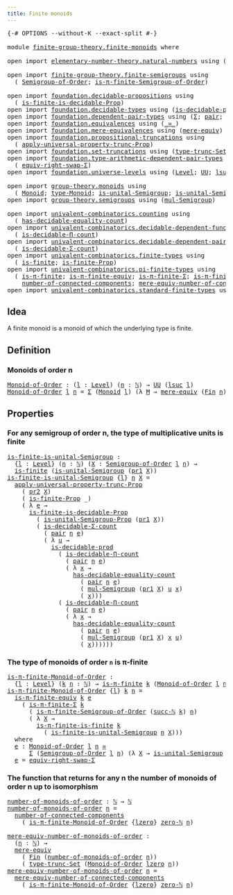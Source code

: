 ```yaml
---
title: Finite monoids
---
```


<pre class="Agda"><a id="40" class="Symbol">{-#</a> <a id="44" class="Keyword">OPTIONS</a> <a id="52" class="Pragma">--without-K</a> <a id="64" class="Pragma">--exact-split</a> <a id="78" class="Symbol">#-}</a>

<a id="83" class="Keyword">module</a> <a id="90" href="finite-group-theory.finite-monoids.html" class="Module">finite-group-theory.finite-monoids</a> <a id="125" class="Keyword">where</a>

<a id="132" class="Keyword">open</a> <a id="137" class="Keyword">import</a> <a id="144" href="elementary-number-theory.natural-numbers.html" class="Module">elementary-number-theory.natural-numbers</a> <a id="185" class="Keyword">using</a> <a id="191" class="Symbol">(</a><a id="192" href="elementary-number-theory.natural-numbers.html#1548" class="Datatype">ℕ</a><a id="193" class="Symbol">;</a> <a id="195" href="elementary-number-theory.natural-numbers.html#1582" class="InductiveConstructor">succ-ℕ</a><a id="201" class="Symbol">;</a> <a id="203" href="elementary-number-theory.natural-numbers.html#1569" class="InductiveConstructor">zero-ℕ</a><a id="209" class="Symbol">)</a>

<a id="212" class="Keyword">open</a> <a id="217" class="Keyword">import</a> <a id="224" href="finite-group-theory.finite-semigroups.html" class="Module">finite-group-theory.finite-semigroups</a> <a id="262" class="Keyword">using</a>
  <a id="270" class="Symbol">(</a> <a id="272" href="finite-group-theory.finite-semigroups.html#2830" class="Function">Semigroup-of-Order</a><a id="290" class="Symbol">;</a> <a id="292" href="finite-group-theory.finite-semigroups.html#3901" class="Function">is-π-finite-Semigroup-of-Order</a><a id="322" class="Symbol">)</a>

<a id="325" class="Keyword">open</a> <a id="330" class="Keyword">import</a> <a id="337" href="foundation.decidable-propositions.html" class="Module">foundation.decidable-propositions</a> <a id="371" class="Keyword">using</a>
  <a id="379" class="Symbol">(</a> <a id="381" href="foundation.decidable-propositions.html#8941" class="Function">is-finite-is-decidable-Prop</a><a id="408" class="Symbol">)</a>
<a id="410" class="Keyword">open</a> <a id="415" class="Keyword">import</a> <a id="422" href="foundation.decidable-types.html" class="Module">foundation.decidable-types</a> <a id="449" class="Keyword">using</a> <a id="455" class="Symbol">(</a><a id="456" href="foundation.decidable-types.html#3314" class="Function">is-decidable-prod</a><a id="473" class="Symbol">)</a>
<a id="475" class="Keyword">open</a> <a id="480" class="Keyword">import</a> <a id="487" href="foundation.dependent-pair-types.html" class="Module">foundation.dependent-pair-types</a> <a id="519" class="Keyword">using</a> <a id="525" class="Symbol">(</a><a id="526" href="foundation-core.dependent-pair-types.html#515" class="Record">Σ</a><a id="527" class="Symbol">;</a> <a id="529" href="foundation-core.dependent-pair-types.html#588" class="InductiveConstructor">pair</a><a id="533" class="Symbol">;</a> <a id="535" href="foundation-core.dependent-pair-types.html#605" class="Field">pr1</a><a id="538" class="Symbol">;</a> <a id="540" href="foundation-core.dependent-pair-types.html#617" class="Field">pr2</a><a id="543" class="Symbol">)</a>
<a id="545" class="Keyword">open</a> <a id="550" class="Keyword">import</a> <a id="557" href="foundation.equivalences.html" class="Module">foundation.equivalences</a> <a id="581" class="Keyword">using</a> <a id="587" class="Symbol">(</a><a id="588" href="foundation-core.equivalences.html#1621" class="Function Operator">_≃_</a><a id="591" class="Symbol">)</a>
<a id="593" class="Keyword">open</a> <a id="598" class="Keyword">import</a> <a id="605" href="foundation.mere-equivalences.html" class="Module">foundation.mere-equivalences</a> <a id="634" class="Keyword">using</a> <a id="640" class="Symbol">(</a><a id="641" href="foundation.mere-equivalences.html#1415" class="Function">mere-equiv</a><a id="651" class="Symbol">)</a>
<a id="653" class="Keyword">open</a> <a id="658" class="Keyword">import</a> <a id="665" href="foundation.propositional-truncations.html" class="Module">foundation.propositional-truncations</a> <a id="702" class="Keyword">using</a>
  <a id="710" class="Symbol">(</a> <a id="712" href="foundation.propositional-truncations.html#5775" class="Function">apply-universal-property-trunc-Prop</a><a id="747" class="Symbol">)</a>
<a id="749" class="Keyword">open</a> <a id="754" class="Keyword">import</a> <a id="761" href="foundation.set-truncations.html" class="Module">foundation.set-truncations</a> <a id="788" class="Keyword">using</a> <a id="794" class="Symbol">(</a><a id="795" href="foundation.set-truncations.html#4010" class="Function">type-trunc-Set</a><a id="809" class="Symbol">)</a>
<a id="811" class="Keyword">open</a> <a id="816" class="Keyword">import</a> <a id="823" href="foundation.type-arithmetic-dependent-pair-types.html" class="Module">foundation.type-arithmetic-dependent-pair-types</a> <a id="871" class="Keyword">using</a>
  <a id="879" class="Symbol">(</a> <a id="881" href="foundation-core.type-arithmetic-dependent-pair-types.html#11376" class="Function">equiv-right-swap-Σ</a><a id="899" class="Symbol">)</a>
<a id="901" class="Keyword">open</a> <a id="906" class="Keyword">import</a> <a id="913" href="foundation.universe-levels.html" class="Module">foundation.universe-levels</a> <a id="940" class="Keyword">using</a> <a id="946" class="Symbol">(</a><a id="947" href="Agda.Primitive.html#597" class="Postulate">Level</a><a id="952" class="Symbol">;</a> <a id="954" href="foundation-core.universe-levels.html#235" class="Primitive">UU</a><a id="956" class="Symbol">;</a> <a id="958" href="Agda.Primitive.html#780" class="Primitive">lsuc</a><a id="962" class="Symbol">;</a> <a id="964" href="Agda.Primitive.html#764" class="Primitive">lzero</a><a id="969" class="Symbol">)</a>

<a id="972" class="Keyword">open</a> <a id="977" class="Keyword">import</a> <a id="984" href="group-theory.monoids.html" class="Module">group-theory.monoids</a> <a id="1005" class="Keyword">using</a>
  <a id="1013" class="Symbol">(</a> <a id="1015" href="group-theory.monoids.html#1025" class="Function">Monoid</a><a id="1021" class="Symbol">;</a> <a id="1023" href="group-theory.monoids.html#1200" class="Function">type-Monoid</a><a id="1034" class="Symbol">;</a> <a id="1036" href="group-theory.monoids.html#915" class="Function">is-unital-Semigroup</a><a id="1055" class="Symbol">;</a> <a id="1057" href="group-theory.monoids.html#3292" class="Function">is-unital-Semigroup-Prop</a><a id="1081" class="Symbol">)</a>
<a id="1083" class="Keyword">open</a> <a id="1088" class="Keyword">import</a> <a id="1095" href="group-theory.semigroups.html" class="Module">group-theory.semigroups</a> <a id="1119" class="Keyword">using</a> <a id="1125" class="Symbol">(</a><a id="1126" href="group-theory.semigroups.html#1228" class="Function">mul-Semigroup</a><a id="1139" class="Symbol">)</a>

<a id="1142" class="Keyword">open</a> <a id="1147" class="Keyword">import</a> <a id="1154" href="univalent-combinatorics.counting.html" class="Module">univalent-combinatorics.counting</a> <a id="1187" class="Keyword">using</a>
  <a id="1195" class="Symbol">(</a> <a id="1197" href="univalent-combinatorics.counting.html#6218" class="Function">has-decidable-equality-count</a><a id="1225" class="Symbol">)</a>
<a id="1227" class="Keyword">open</a> <a id="1232" class="Keyword">import</a> <a id="1239" href="univalent-combinatorics.decidable-dependent-function-types.html" class="Module">univalent-combinatorics.decidable-dependent-function-types</a> <a id="1298" class="Keyword">using</a>
  <a id="1306" class="Symbol">(</a> <a id="1308" href="univalent-combinatorics.decidable-dependent-function-types.html#1760" class="Function">is-decidable-Π-count</a><a id="1328" class="Symbol">)</a>
<a id="1330" class="Keyword">open</a> <a id="1335" class="Keyword">import</a> <a id="1342" href="univalent-combinatorics.decidable-dependent-pair-types.html" class="Module">univalent-combinatorics.decidable-dependent-pair-types</a> <a id="1397" class="Keyword">using</a>
  <a id="1405" class="Symbol">(</a> <a id="1407" href="univalent-combinatorics.decidable-dependent-pair-types.html#1954" class="Function">is-decidable-Σ-count</a><a id="1427" class="Symbol">)</a>
<a id="1429" class="Keyword">open</a> <a id="1434" class="Keyword">import</a> <a id="1441" href="univalent-combinatorics.finite-types.html" class="Module">univalent-combinatorics.finite-types</a> <a id="1478" class="Keyword">using</a>
  <a id="1486" class="Symbol">(</a> <a id="1488" href="univalent-combinatorics.finite-types.html#4139" class="Function">is-finite</a><a id="1497" class="Symbol">;</a> <a id="1499" href="univalent-combinatorics.finite-types.html#4048" class="Function">is-finite-Prop</a><a id="1513" class="Symbol">)</a>
<a id="1515" class="Keyword">open</a> <a id="1520" class="Keyword">import</a> <a id="1527" href="univalent-combinatorics.pi-finite-types.html" class="Module">univalent-combinatorics.pi-finite-types</a> <a id="1567" class="Keyword">using</a>
  <a id="1575" class="Symbol">(</a> <a id="1577" href="univalent-combinatorics.pi-finite-types.html#8652" class="Function">is-π-finite</a><a id="1588" class="Symbol">;</a> <a id="1590" href="univalent-combinatorics.pi-finite-types.html#10858" class="Function">is-π-finite-equiv</a><a id="1607" class="Symbol">;</a> <a id="1609" href="univalent-combinatorics.pi-finite-types.html#34069" class="Function">is-π-finite-Σ</a><a id="1622" class="Symbol">;</a> <a id="1624" href="univalent-combinatorics.pi-finite-types.html#14637" class="Function">is-π-finite-is-finite</a><a id="1645" class="Symbol">;</a>
    <a id="1651" href="univalent-combinatorics.pi-finite-types.html#7930" class="Function">number-of-connected-components</a><a id="1681" class="Symbol">;</a> <a id="1683" href="univalent-combinatorics.pi-finite-types.html#8095" class="Function">mere-equiv-number-of-connected-components</a><a id="1724" class="Symbol">)</a>
<a id="1726" class="Keyword">open</a> <a id="1731" class="Keyword">import</a> <a id="1738" href="univalent-combinatorics.standard-finite-types.html" class="Module">univalent-combinatorics.standard-finite-types</a> <a id="1784" class="Keyword">using</a> <a id="1790" class="Symbol">(</a><a id="1791" href="univalent-combinatorics.standard-finite-types.html#2392" class="Function">Fin</a><a id="1794" class="Symbol">)</a>
</pre>
## Idea

A finite monoid is a monoid of which the underlying type is finite.

## Definition

### Monoids of order n

<pre class="Agda"><a id="Monoid-of-Order"></a><a id="1926" href="finite-group-theory.finite-monoids.html#1926" class="Function">Monoid-of-Order</a> <a id="1942" class="Symbol">:</a> <a id="1944" class="Symbol">(</a><a id="1945" href="finite-group-theory.finite-monoids.html#1945" class="Bound">l</a> <a id="1947" class="Symbol">:</a> <a id="1949" href="Agda.Primitive.html#597" class="Postulate">Level</a><a id="1954" class="Symbol">)</a> <a id="1956" class="Symbol">(</a><a id="1957" href="finite-group-theory.finite-monoids.html#1957" class="Bound">n</a> <a id="1959" class="Symbol">:</a> <a id="1961" href="elementary-number-theory.natural-numbers.html#1548" class="Datatype">ℕ</a><a id="1962" class="Symbol">)</a> <a id="1964" class="Symbol">→</a> <a id="1966" href="foundation-core.universe-levels.html#235" class="Primitive">UU</a> <a id="1969" class="Symbol">(</a><a id="1970" href="Agda.Primitive.html#780" class="Primitive">lsuc</a> <a id="1975" href="finite-group-theory.finite-monoids.html#1945" class="Bound">l</a><a id="1976" class="Symbol">)</a>
<a id="1978" href="finite-group-theory.finite-monoids.html#1926" class="Function">Monoid-of-Order</a> <a id="1994" href="finite-group-theory.finite-monoids.html#1994" class="Bound">l</a> <a id="1996" href="finite-group-theory.finite-monoids.html#1996" class="Bound">n</a> <a id="1998" class="Symbol">=</a> <a id="2000" href="foundation-core.dependent-pair-types.html#515" class="Record">Σ</a> <a id="2002" class="Symbol">(</a><a id="2003" href="group-theory.monoids.html#1025" class="Function">Monoid</a> <a id="2010" href="finite-group-theory.finite-monoids.html#1994" class="Bound">l</a><a id="2011" class="Symbol">)</a> <a id="2013" class="Symbol">(λ</a> <a id="2016" href="finite-group-theory.finite-monoids.html#2016" class="Bound">M</a> <a id="2018" class="Symbol">→</a> <a id="2020" href="foundation.mere-equivalences.html#1415" class="Function">mere-equiv</a> <a id="2031" class="Symbol">(</a><a id="2032" href="univalent-combinatorics.standard-finite-types.html#2392" class="Function">Fin</a> <a id="2036" href="finite-group-theory.finite-monoids.html#1996" class="Bound">n</a><a id="2037" class="Symbol">)</a> <a id="2039" class="Symbol">(</a><a id="2040" href="group-theory.monoids.html#1200" class="Function">type-Monoid</a> <a id="2052" href="finite-group-theory.finite-monoids.html#2016" class="Bound">M</a><a id="2053" class="Symbol">))</a>
</pre>
## Properties

### For any semigroup of order n, the type of multiplicative units is finite

<pre class="Agda"><a id="is-finite-is-unital-Semigroup"></a><a id="2162" href="finite-group-theory.finite-monoids.html#2162" class="Function">is-finite-is-unital-Semigroup</a> <a id="2192" class="Symbol">:</a>
  <a id="2196" class="Symbol">{</a><a id="2197" href="finite-group-theory.finite-monoids.html#2197" class="Bound">l</a> <a id="2199" class="Symbol">:</a> <a id="2201" href="Agda.Primitive.html#597" class="Postulate">Level</a><a id="2206" class="Symbol">}</a> <a id="2208" class="Symbol">(</a><a id="2209" href="finite-group-theory.finite-monoids.html#2209" class="Bound">n</a> <a id="2211" class="Symbol">:</a> <a id="2213" href="elementary-number-theory.natural-numbers.html#1548" class="Datatype">ℕ</a><a id="2214" class="Symbol">)</a> <a id="2216" class="Symbol">(</a><a id="2217" href="finite-group-theory.finite-monoids.html#2217" class="Bound">X</a> <a id="2219" class="Symbol">:</a> <a id="2221" href="finite-group-theory.finite-semigroups.html#2830" class="Function">Semigroup-of-Order</a> <a id="2240" href="finite-group-theory.finite-monoids.html#2197" class="Bound">l</a> <a id="2242" href="finite-group-theory.finite-monoids.html#2209" class="Bound">n</a><a id="2243" class="Symbol">)</a> <a id="2245" class="Symbol">→</a>
  <a id="2249" href="univalent-combinatorics.finite-types.html#4139" class="Function">is-finite</a> <a id="2259" class="Symbol">(</a><a id="2260" href="group-theory.monoids.html#915" class="Function">is-unital-Semigroup</a> <a id="2280" class="Symbol">(</a><a id="2281" href="foundation-core.dependent-pair-types.html#605" class="Field">pr1</a> <a id="2285" href="finite-group-theory.finite-monoids.html#2217" class="Bound">X</a><a id="2286" class="Symbol">))</a>
<a id="2289" href="finite-group-theory.finite-monoids.html#2162" class="Function">is-finite-is-unital-Semigroup</a> <a id="2319" class="Symbol">{</a><a id="2320" href="finite-group-theory.finite-monoids.html#2320" class="Bound">l</a><a id="2321" class="Symbol">}</a> <a id="2323" href="finite-group-theory.finite-monoids.html#2323" class="Bound">n</a> <a id="2325" href="finite-group-theory.finite-monoids.html#2325" class="Bound">X</a> <a id="2327" class="Symbol">=</a>
  <a id="2331" href="foundation.propositional-truncations.html#5775" class="Function">apply-universal-property-trunc-Prop</a>
    <a id="2371" class="Symbol">(</a> <a id="2373" href="foundation-core.dependent-pair-types.html#617" class="Field">pr2</a> <a id="2377" href="finite-group-theory.finite-monoids.html#2325" class="Bound">X</a><a id="2378" class="Symbol">)</a>
    <a id="2384" class="Symbol">(</a> <a id="2386" href="univalent-combinatorics.finite-types.html#4048" class="Function">is-finite-Prop</a> <a id="2401" class="Symbol">_)</a>
    <a id="2408" class="Symbol">(</a> <a id="2410" class="Symbol">λ</a> <a id="2412" href="finite-group-theory.finite-monoids.html#2412" class="Bound">e</a> <a id="2414" class="Symbol">→</a>
      <a id="2422" href="foundation.decidable-propositions.html#8941" class="Function">is-finite-is-decidable-Prop</a>
        <a id="2458" class="Symbol">(</a> <a id="2460" href="group-theory.monoids.html#3292" class="Function">is-unital-Semigroup-Prop</a> <a id="2485" class="Symbol">(</a><a id="2486" href="foundation-core.dependent-pair-types.html#605" class="Field">pr1</a> <a id="2490" href="finite-group-theory.finite-monoids.html#2325" class="Bound">X</a><a id="2491" class="Symbol">))</a>
        <a id="2502" class="Symbol">(</a> <a id="2504" href="univalent-combinatorics.decidable-dependent-pair-types.html#1954" class="Function">is-decidable-Σ-count</a>
          <a id="2535" class="Symbol">(</a> <a id="2537" href="foundation-core.dependent-pair-types.html#588" class="InductiveConstructor">pair</a> <a id="2542" href="finite-group-theory.finite-monoids.html#2323" class="Bound">n</a> <a id="2544" href="finite-group-theory.finite-monoids.html#2412" class="Bound">e</a><a id="2545" class="Symbol">)</a>
          <a id="2557" class="Symbol">(</a> <a id="2559" class="Symbol">λ</a> <a id="2561" href="finite-group-theory.finite-monoids.html#2561" class="Bound">u</a> <a id="2563" class="Symbol">→</a>
            <a id="2577" href="foundation.decidable-types.html#3314" class="Function">is-decidable-prod</a>
              <a id="2609" class="Symbol">(</a> <a id="2611" href="univalent-combinatorics.decidable-dependent-function-types.html#1760" class="Function">is-decidable-Π-count</a>
                <a id="2648" class="Symbol">(</a> <a id="2650" href="foundation-core.dependent-pair-types.html#588" class="InductiveConstructor">pair</a> <a id="2655" href="finite-group-theory.finite-monoids.html#2323" class="Bound">n</a> <a id="2657" href="finite-group-theory.finite-monoids.html#2412" class="Bound">e</a><a id="2658" class="Symbol">)</a>
                <a id="2676" class="Symbol">(</a> <a id="2678" class="Symbol">λ</a> <a id="2680" href="finite-group-theory.finite-monoids.html#2680" class="Bound">x</a> <a id="2682" class="Symbol">→</a>
                  <a id="2702" href="univalent-combinatorics.counting.html#6218" class="Function">has-decidable-equality-count</a>
                    <a id="2751" class="Symbol">(</a> <a id="2753" href="foundation-core.dependent-pair-types.html#588" class="InductiveConstructor">pair</a> <a id="2758" href="finite-group-theory.finite-monoids.html#2323" class="Bound">n</a> <a id="2760" href="finite-group-theory.finite-monoids.html#2412" class="Bound">e</a><a id="2761" class="Symbol">)</a>
                    <a id="2783" class="Symbol">(</a> <a id="2785" href="group-theory.semigroups.html#1228" class="Function">mul-Semigroup</a> <a id="2799" class="Symbol">(</a><a id="2800" href="foundation-core.dependent-pair-types.html#605" class="Field">pr1</a> <a id="2804" href="finite-group-theory.finite-monoids.html#2325" class="Bound">X</a><a id="2805" class="Symbol">)</a> <a id="2807" href="finite-group-theory.finite-monoids.html#2561" class="Bound">u</a> <a id="2809" href="finite-group-theory.finite-monoids.html#2680" class="Bound">x</a><a id="2810" class="Symbol">)</a>
                    <a id="2832" class="Symbol">(</a> <a id="2834" href="finite-group-theory.finite-monoids.html#2680" class="Bound">x</a><a id="2835" class="Symbol">)))</a>
              <a id="2853" class="Symbol">(</a> <a id="2855" href="univalent-combinatorics.decidable-dependent-function-types.html#1760" class="Function">is-decidable-Π-count</a>
                <a id="2892" class="Symbol">(</a> <a id="2894" href="foundation-core.dependent-pair-types.html#588" class="InductiveConstructor">pair</a> <a id="2899" href="finite-group-theory.finite-monoids.html#2323" class="Bound">n</a> <a id="2901" href="finite-group-theory.finite-monoids.html#2412" class="Bound">e</a><a id="2902" class="Symbol">)</a>
                <a id="2920" class="Symbol">(</a> <a id="2922" class="Symbol">λ</a> <a id="2924" href="finite-group-theory.finite-monoids.html#2924" class="Bound">x</a> <a id="2926" class="Symbol">→</a>
                  <a id="2946" href="univalent-combinatorics.counting.html#6218" class="Function">has-decidable-equality-count</a>
                    <a id="2995" class="Symbol">(</a> <a id="2997" href="foundation-core.dependent-pair-types.html#588" class="InductiveConstructor">pair</a> <a id="3002" href="finite-group-theory.finite-monoids.html#2323" class="Bound">n</a> <a id="3004" href="finite-group-theory.finite-monoids.html#2412" class="Bound">e</a><a id="3005" class="Symbol">)</a>
                    <a id="3027" class="Symbol">(</a> <a id="3029" href="group-theory.semigroups.html#1228" class="Function">mul-Semigroup</a> <a id="3043" class="Symbol">(</a><a id="3044" href="foundation-core.dependent-pair-types.html#605" class="Field">pr1</a> <a id="3048" href="finite-group-theory.finite-monoids.html#2325" class="Bound">X</a><a id="3049" class="Symbol">)</a> <a id="3051" href="finite-group-theory.finite-monoids.html#2924" class="Bound">x</a> <a id="3053" href="finite-group-theory.finite-monoids.html#2561" class="Bound">u</a><a id="3054" class="Symbol">)</a>
                    <a id="3076" class="Symbol">(</a> <a id="3078" href="finite-group-theory.finite-monoids.html#2924" class="Bound">x</a><a id="3079" class="Symbol">))))))</a>
</pre>
### The type of monoids of order `n` is π-finite

<pre class="Agda"><a id="is-π-finite-Monoid-of-Order"></a><a id="3149" href="finite-group-theory.finite-monoids.html#3149" class="Function">is-π-finite-Monoid-of-Order</a> <a id="3177" class="Symbol">:</a>
  <a id="3181" class="Symbol">{</a><a id="3182" href="finite-group-theory.finite-monoids.html#3182" class="Bound">l</a> <a id="3184" class="Symbol">:</a> <a id="3186" href="Agda.Primitive.html#597" class="Postulate">Level</a><a id="3191" class="Symbol">}</a> <a id="3193" class="Symbol">(</a><a id="3194" href="finite-group-theory.finite-monoids.html#3194" class="Bound">k</a> <a id="3196" href="finite-group-theory.finite-monoids.html#3196" class="Bound">n</a> <a id="3198" class="Symbol">:</a> <a id="3200" href="elementary-number-theory.natural-numbers.html#1548" class="Datatype">ℕ</a><a id="3201" class="Symbol">)</a> <a id="3203" class="Symbol">→</a> <a id="3205" href="univalent-combinatorics.pi-finite-types.html#8652" class="Function">is-π-finite</a> <a id="3217" href="finite-group-theory.finite-monoids.html#3194" class="Bound">k</a> <a id="3219" class="Symbol">(</a><a id="3220" href="finite-group-theory.finite-monoids.html#1926" class="Function">Monoid-of-Order</a> <a id="3236" href="finite-group-theory.finite-monoids.html#3182" class="Bound">l</a> <a id="3238" href="finite-group-theory.finite-monoids.html#3196" class="Bound">n</a><a id="3239" class="Symbol">)</a>
<a id="3241" href="finite-group-theory.finite-monoids.html#3149" class="Function">is-π-finite-Monoid-of-Order</a> <a id="3269" class="Symbol">{</a><a id="3270" href="finite-group-theory.finite-monoids.html#3270" class="Bound">l</a><a id="3271" class="Symbol">}</a> <a id="3273" href="finite-group-theory.finite-monoids.html#3273" class="Bound">k</a> <a id="3275" href="finite-group-theory.finite-monoids.html#3275" class="Bound">n</a> <a id="3277" class="Symbol">=</a>
  <a id="3281" href="univalent-combinatorics.pi-finite-types.html#10858" class="Function">is-π-finite-equiv</a> <a id="3299" href="finite-group-theory.finite-monoids.html#3273" class="Bound">k</a> <a id="3301" href="finite-group-theory.finite-monoids.html#3483" class="Function">e</a>
    <a id="3307" class="Symbol">(</a> <a id="3309" href="univalent-combinatorics.pi-finite-types.html#34069" class="Function">is-π-finite-Σ</a> <a id="3323" href="finite-group-theory.finite-monoids.html#3273" class="Bound">k</a>
      <a id="3331" class="Symbol">(</a> <a id="3333" href="finite-group-theory.finite-semigroups.html#3901" class="Function">is-π-finite-Semigroup-of-Order</a> <a id="3364" class="Symbol">(</a><a id="3365" href="elementary-number-theory.natural-numbers.html#1582" class="InductiveConstructor">succ-ℕ</a> <a id="3372" href="finite-group-theory.finite-monoids.html#3273" class="Bound">k</a><a id="3373" class="Symbol">)</a> <a id="3375" href="finite-group-theory.finite-monoids.html#3275" class="Bound">n</a><a id="3376" class="Symbol">)</a>
      <a id="3384" class="Symbol">(</a> <a id="3386" class="Symbol">λ</a> <a id="3388" href="finite-group-theory.finite-monoids.html#3388" class="Bound">X</a> <a id="3390" class="Symbol">→</a>
        <a id="3400" href="univalent-combinatorics.pi-finite-types.html#14637" class="Function">is-π-finite-is-finite</a> <a id="3422" href="finite-group-theory.finite-monoids.html#3273" class="Bound">k</a>
          <a id="3434" class="Symbol">(</a> <a id="3436" href="finite-group-theory.finite-monoids.html#2162" class="Function">is-finite-is-unital-Semigroup</a> <a id="3466" href="finite-group-theory.finite-monoids.html#3275" class="Bound">n</a> <a id="3468" href="finite-group-theory.finite-monoids.html#3388" class="Bound">X</a><a id="3469" class="Symbol">)))</a>
  <a id="3475" class="Keyword">where</a>
  <a id="3483" href="finite-group-theory.finite-monoids.html#3483" class="Function">e</a> <a id="3485" class="Symbol">:</a> <a id="3487" href="finite-group-theory.finite-monoids.html#1926" class="Function">Monoid-of-Order</a> <a id="3503" href="finite-group-theory.finite-monoids.html#3270" class="Bound">l</a> <a id="3505" href="finite-group-theory.finite-monoids.html#3275" class="Bound">n</a> <a id="3507" href="foundation-core.equivalences.html#1621" class="Function Operator">≃</a>
      <a id="3515" href="foundation-core.dependent-pair-types.html#515" class="Record">Σ</a> <a id="3517" class="Symbol">(</a><a id="3518" href="finite-group-theory.finite-semigroups.html#2830" class="Function">Semigroup-of-Order</a> <a id="3537" href="finite-group-theory.finite-monoids.html#3270" class="Bound">l</a> <a id="3539" href="finite-group-theory.finite-monoids.html#3275" class="Bound">n</a><a id="3540" class="Symbol">)</a> <a id="3542" class="Symbol">(λ</a> <a id="3545" href="finite-group-theory.finite-monoids.html#3545" class="Bound">X</a> <a id="3547" class="Symbol">→</a> <a id="3549" href="group-theory.monoids.html#915" class="Function">is-unital-Semigroup</a> <a id="3569" class="Symbol">(</a><a id="3570" href="foundation-core.dependent-pair-types.html#605" class="Field">pr1</a> <a id="3574" href="finite-group-theory.finite-monoids.html#3545" class="Bound">X</a><a id="3575" class="Symbol">))</a>
  <a id="3580" href="finite-group-theory.finite-monoids.html#3483" class="Function">e</a> <a id="3582" class="Symbol">=</a> <a id="3584" href="foundation-core.type-arithmetic-dependent-pair-types.html#11376" class="Function">equiv-right-swap-Σ</a>
</pre>
### The function that returns for any n the number of monoids of order n up to isomorphism

<pre class="Agda"><a id="number-of-monoids-of-order"></a><a id="3708" href="finite-group-theory.finite-monoids.html#3708" class="Function">number-of-monoids-of-order</a> <a id="3735" class="Symbol">:</a> <a id="3737" href="elementary-number-theory.natural-numbers.html#1548" class="Datatype">ℕ</a> <a id="3739" class="Symbol">→</a> <a id="3741" href="elementary-number-theory.natural-numbers.html#1548" class="Datatype">ℕ</a>
<a id="3743" href="finite-group-theory.finite-monoids.html#3708" class="Function">number-of-monoids-of-order</a> <a id="3770" href="finite-group-theory.finite-monoids.html#3770" class="Bound">n</a> <a id="3772" class="Symbol">=</a>
  <a id="3776" href="univalent-combinatorics.pi-finite-types.html#7930" class="Function">number-of-connected-components</a>
    <a id="3811" class="Symbol">(</a> <a id="3813" href="finite-group-theory.finite-monoids.html#3149" class="Function">is-π-finite-Monoid-of-Order</a> <a id="3841" class="Symbol">{</a><a id="3842" href="Agda.Primitive.html#764" class="Primitive">lzero</a><a id="3847" class="Symbol">}</a> <a id="3849" href="elementary-number-theory.natural-numbers.html#1569" class="InductiveConstructor">zero-ℕ</a> <a id="3856" href="finite-group-theory.finite-monoids.html#3770" class="Bound">n</a><a id="3857" class="Symbol">)</a>

<a id="mere-equiv-number-of-monoids-of-order"></a><a id="3860" href="finite-group-theory.finite-monoids.html#3860" class="Function">mere-equiv-number-of-monoids-of-order</a> <a id="3898" class="Symbol">:</a>
  <a id="3902" class="Symbol">(</a><a id="3903" href="finite-group-theory.finite-monoids.html#3903" class="Bound">n</a> <a id="3905" class="Symbol">:</a> <a id="3907" href="elementary-number-theory.natural-numbers.html#1548" class="Datatype">ℕ</a><a id="3908" class="Symbol">)</a> <a id="3910" class="Symbol">→</a>
  <a id="3914" href="foundation.mere-equivalences.html#1415" class="Function">mere-equiv</a>
    <a id="3929" class="Symbol">(</a> <a id="3931" href="univalent-combinatorics.standard-finite-types.html#2392" class="Function">Fin</a> <a id="3935" class="Symbol">(</a><a id="3936" href="finite-group-theory.finite-monoids.html#3708" class="Function">number-of-monoids-of-order</a> <a id="3963" href="finite-group-theory.finite-monoids.html#3903" class="Bound">n</a><a id="3964" class="Symbol">))</a>
    <a id="3971" class="Symbol">(</a> <a id="3973" href="foundation.set-truncations.html#4010" class="Function">type-trunc-Set</a> <a id="3988" class="Symbol">(</a><a id="3989" href="finite-group-theory.finite-monoids.html#1926" class="Function">Monoid-of-Order</a> <a id="4005" href="Agda.Primitive.html#764" class="Primitive">lzero</a> <a id="4011" href="finite-group-theory.finite-monoids.html#3903" class="Bound">n</a><a id="4012" class="Symbol">))</a>
<a id="4015" href="finite-group-theory.finite-monoids.html#3860" class="Function">mere-equiv-number-of-monoids-of-order</a> <a id="4053" href="finite-group-theory.finite-monoids.html#4053" class="Bound">n</a> <a id="4055" class="Symbol">=</a>
  <a id="4059" href="univalent-combinatorics.pi-finite-types.html#8095" class="Function">mere-equiv-number-of-connected-components</a>
    <a id="4105" class="Symbol">(</a> <a id="4107" href="finite-group-theory.finite-monoids.html#3149" class="Function">is-π-finite-Monoid-of-Order</a> <a id="4135" class="Symbol">{</a><a id="4136" href="Agda.Primitive.html#764" class="Primitive">lzero</a><a id="4141" class="Symbol">}</a> <a id="4143" href="elementary-number-theory.natural-numbers.html#1569" class="InductiveConstructor">zero-ℕ</a> <a id="4150" href="finite-group-theory.finite-monoids.html#4053" class="Bound">n</a><a id="4151" class="Symbol">)</a>
</pre>
